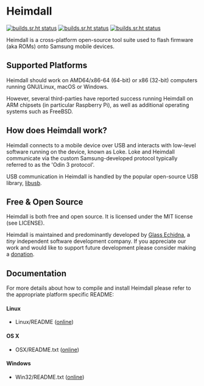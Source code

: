 # Heimdall

[![builds.sr.ht status](https://builds.sr.ht/~grimler/Heimdall/commits/ubuntu.yml.svg)](https://builds.sr.ht/~grimler/Heimdall/commits/ubuntu.yml?)
[![builds.sr.ht status](https://builds.sr.ht/~grimler/Heimdall/commits/archlinux.yml.svg)](https://builds.sr.ht/~grimler/Heimdall/commits/archlinux.yml?)
[![builds.sr.ht status](https://builds.sr.ht/~grimler/Heimdall/commits/alpine.yml.svg)](https://builds.sr.ht/~grimler/Heimdall/commits/alpine.yml?)

Heimdall is a cross-platform open-source tool suite used to flash
firmware (aka ROMs) onto Samsung mobile devices.

## Supported Platforms

Heimdall should work on AMD64/x86-64 (64-bit) or x86 (32-bit)
computers running GNU/Linux, macOS or Windows.

However, several third-parties have reported success running Heimdall
on ARM chipsets (in particular Raspberry Pi), as well as additional
operating systems such as FreeBSD.

## How does Heimdall work?

Heimdall connects to a mobile device over USB and interacts with
low-level software running on the device, known as Loke. Loke and
Heimdall communicate via the custom Samsung-developed protocol
typically referred to as the 'Odin 3 protocol'.

USB communication in Heimdall is handled by the popular open-source
USB library, [libusb](https://libusb.info).

## Free & Open Source

Heimdall is both free and open source. It is licensed under the MIT
license (see LICENSE).

Heimdall is maintained and predominantly developed by [Glass
Echidna](https://glassechidna.com.au/), a _tiny_ independent software
development company. If you appreciate our work and would like to
support future development please consider making a
[donation](https://glassechidna.com.au/donate/).

## Documentation

For more details about how to compile and install Heimdall please
refer to the appropriate platform specific README:

#### Linux

 - Linux/README ([online](Linux/README))

#### OS X

 - OSX/README.txt ([online](OSX/README.txt))

#### Windows

 - Win32/README.txt ([online](Win32/README.txt))
